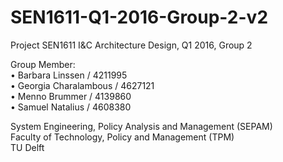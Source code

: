 # SEN1611-Q1-2016-Group-2-v2

Project SEN1611 I&C Architecture Design, Q1 2016, Group 2

Group Member:<br>
•	Barbara Linssen / 4211995<br>
•	Georgia Charalambous / 4627121<br>
•	Menno Brummer / 4139860<br>
•	Samuel Natalius / 4608380<br>

System Engineering, Policy Analysis and Management (SEPAM)<br>
Faculty of Technology, Policy and Management (TPM)<br>
TU Delft

